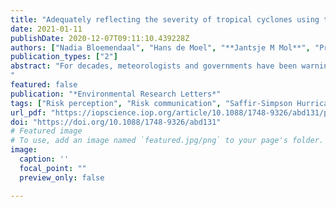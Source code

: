 ```yaml
---
title: "Adequately reflecting the severity of tropical cyclones using the new Tropical Cyclone Severity Scale"
date: 2021-01-11
publishDate: 2020-12-07T09:11:10.439228Z
authors: ["Nadia Bloemendaal", "Hans de Moel", "**Jantsje M Mol**", "Priscilla R M Bosma", "Amy N Polen", "Jennifer M Collins"]
publication_types: ["2"]
abstract: "For decades, meteorologists and governments have been warning communities in coastal areas for an imminent tropical cyclone (TC) using the Saffir-Simpson Hurricane Wind Scale (SSHWS). The SSHWS categorizes a TC based on its maximum wind speed, and is used in defining evacuation strategies and humanitarian response. However, the SSHWS considers only the wind hazard of a TC, whereas a TC can also cause severe conditions through its high storm surges and extreme rainfall, triggering coastal and inland flooding. Consequently, the SSHWS fails to mirror the TC’s total severity. This becomes evident when looking at past events such as Hurricane Harvey (2017), which was classified as a Tropical Storm while it caused widespread flooding in the Houston (TX) area, with precipitation totals exceeding 1.5 m. Without including storm surge and rainfall information, adequate risk communication with the SSHWS can be challenging, as the public can (mistakenly) perceive a low-category TC as a low-risk TC. To overcome this, we propose the new Tropical Cyclone Severity Scale (TCSS) that includes all three major TC hazards in its classification. The new scale preserves the categorization as used in the SSHWS, to maintain familiarity amongst the general public. In addition, we extend the scale with a Category 6, to support communication about the most extreme TCs with multiple hazards. The TCSS is designed to be applied on a local-scale, hereby supporting local-scale risk communication efforts and evacuation strategies prior to a TC landfall. The scale can be used for risk communication on both the total TC risk and on the categories of the separate hazards, which can be valuable especially in cases when one hazard is the predominant risk factor, such as excess rainfall triggering flooding.
"
featured: false
publication: "*Environmental Research Letters*"
tags: ["Risk perception", "Risk communication", "Saffir-Simpson Hurricane Wind Scale", "Tropical cyclones"]
url_pdf: "https://iopscience.iop.org/article/10.1088/1748-9326/abd131/pdf"
doi: "https://doi.org/10.1088/1748-9326/abd131"
# Featured image
# To use, add an image named `featured.jpg/png` to your page's folder. 
image:
  caption: ''
  focal_point: ""
  preview_only: false

---
```


